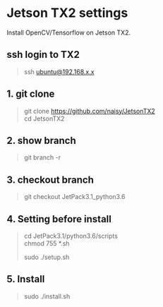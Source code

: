 # Jetson TX2 settings

Install OpenCV/Tensorflow on Jetson TX2.

## ssh login to TX2  
> ssh ubuntu@192.168.x.x  

## 1. git clone
> git clone https://github.com/naisy/JetsonTX2  
> cd JetsonTX2  

## 2. show branch
> git branch -r  

## 3. checkout branch
> git checkout JetPack3.1_python3.6  

## 4. Setting before install
> cd JetPack3.1/python3.6/scripts  
> chmod 755 *.sh  
> 
> sudo ./setup.sh  

## 5. Install
> sudo ./install.sh

